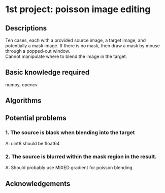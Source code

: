 # 1st project: poisson image editing

## Descriptions
Ten cases, each with a provided source image, a target image, and potentially a mask image. If there is no mask, then draw a mask by mouse through a popped-out window.  
Cannot manipulate where to blend the image in the target.

## Basic knowledge required
numpy, opencv  

## Algorithms

## Potential problems
### 1. The source is black when blending into the target
A: uint8 should be float64
### 2. The source is blurred within the mask region in the result.
A: Should probably use MIXED gradient for poisson blending.

## Acknowledgements
